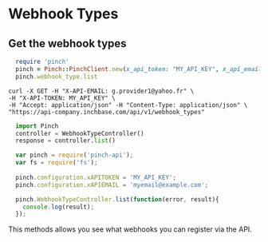 # Webhook Types

## Get the webhook types

```ruby
  require 'pinch'
  pinch = Pinch::PinchClient.new(x_api_token: "MY_API_KEY", x_api_email: "myemail@example.com")
  pinch.webhook_type.list
```

```shell
curl -X GET -H "X-API-EMAIL: g.provider1@yahoo.fr" \
-H "X-API-TOKEN: MY_API_KEY" \
-H "Accept: application/json" -H "Content-Type: application/json" \
"https://api-company.inchbase.com/api/v1/webhook_types"
```

```python
  import Pinch
  controller = WebhookTypeController()
  response = controller.list()
```

```javascript
  var pinch = require('pinch-api');
  var fs = require('fs');
  
  pinch.configuration.xAPITOKEN = 'MY_API_KEY';
  pinch.configuration.xAPIEMAIL = 'myemail@example.com';

  pinch.WebhookTypeController.list(function(error, result){
    console.log(result);
  });
```

This methods allows you see what webhooks you can register via the API.
